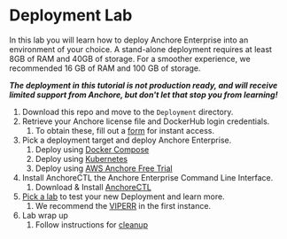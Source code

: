 # Deployment Lab

In this lab you will learn how to deploy Anchore Enterprise into an environment of your choice. 
A stand-alone deployment requires at least 8GB of RAM and 40GB of storage. For a smoother experience, we recommended 16 GB of RAM and 100 GB of storage.

_**The deployment in this tutorial is not production ready, and will receive limited support from Anchore, but don't let that stop you from learning!**_

1. Download this repo and move to the `Deployment` directory.
2. Retrieve your Anchore license file and DockerHub login credentials.
   1. To obtain these, fill out a [form](https://forms.gle/NMhpVU19SuXRnLhC9) for instant access.
3. Pick a deployment target and deploy Anchore Enterprise.
   1. Deploy using [Docker Compose](./docker-compose.md)
   2. Deploy using [Kubernetes](./kubernetes.md)
   3. Deploy using [AWS Anchore Free Trial](./aws-free-trial.md)
4. Install AnchoreCTL the Anchore Enterprise Command Line Interface.
   1. Download & Install [AnchoreCTL](./anchorectl.md)
5. [Pick a lab](../../README.md#labs) to test your new Deployment and learn more.
   1. We recommend the [VIPERR](../VIPERR/README.md) in the first instance.
6. Lab wrap up
   1. Follow instructions for [cleanup](./cleanup.md)